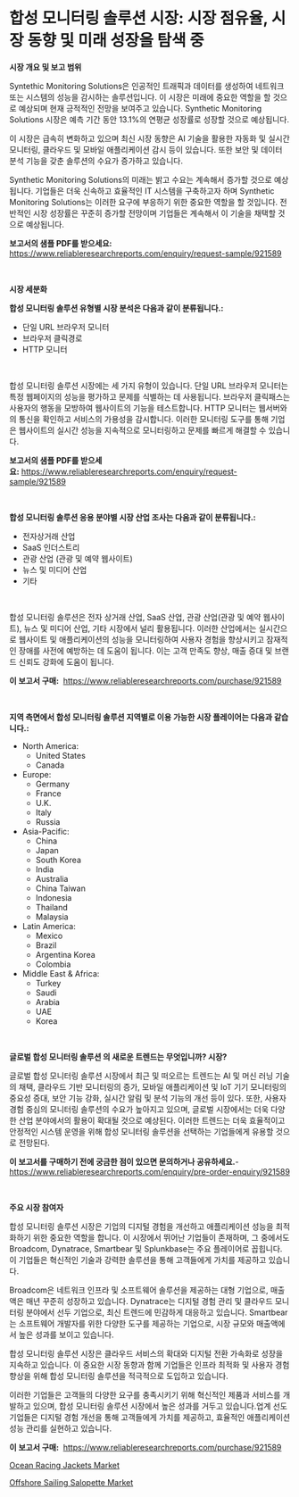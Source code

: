 <p><h1>합성 모니터링 솔루션 시장: 시장 점유율, 시장 동향 및 미래 성장을 탐색 중</h1></p><p><strong>시장 개요 및 보고 범위</strong></p>
<p><p>Syntethic Monitoring Solutions은 인공적인 트래픽과 데이터를 생성하여 네트워크 또는 시스템의 성능을 감시하는 솔루션입니다. 이 시장은 미래에 중요한 역할을 할 것으로 예상되며 현재 긍적적인 전망을 보여주고 있습니다. Synthetic Monitoring Solutions 시장은 예측 기간 동안 13.1%의 연평균 성장률로 성장할 것으로 예상됩니다.</p><p>이 시장은 급속히 변화하고 있으며 최신 시장 동향은 AI 기술을 활용한 자동화 및 실시간 모니터링, 클라우드 및 모바일 애플리케이션 감시 등이 있습니다. 또한 보안 및 데이터 분석 기능을 갖춘 솔루션의 수요가 증가하고 있습니다.</p><p>Synthetic Monitoring Solutions의 미래는 밝고 수요는 계속해서 증가할 것으로 예상됩니다. 기업들은 더욱 신속하고 효율적인 IT 시스템을 구축하고자 하며 Synthetic Monitoring Solutions는 이러한 요구에 부응하기 위한 중요한 역할을 할 것입니다. 전반적인 시장 성장률은 꾸준히 증가할 전망이며 기업들은 계속해서 이 기술을 채택할 것으로 예상됩니다.</p></p>
<p><strong>보고서의 샘플 PDF를 받으세요:</strong> <a href="https://www.reliableresearchreports.com/enquiry/request-sample/921589">https://www.reliableresearchreports.com/enquiry/request-sample/921589</a></p>
<p>&nbsp;</p>
<p><strong>시장 세분화</strong></p>
<p><strong>합성 모니터링 솔루션 유형별 시장 분석은 다음과 같이 분류됩니다.:</strong></p>
<p><ul><li>단일 URL 브라우저 모니터</li><li>브라우저 클릭경로</li><li>HTTP 모니터</li></ul></p>
<p>&nbsp;</p>
<p><p>합성 모니터링 솔루션 시장에는 세 가지 유형이 있습니다. 단일 URL 브라우저 모니터는 특정 웹페이지의 성능을 평가하고 문제를 식별하는 데 사용됩니다. 브라우저 클릭패스는 사용자의 행동을 모방하여 웹사이트의 기능을 테스트합니다. HTTP 모니터는 웹서버와의 통신을 확인하고 서비스의 가용성을 감시합니다. 이러한 모니터링 도구를 통해 기업은 웹사이트의 실시간 성능을 지속적으로 모니터링하고 문제를 빠르게 해결할 수 있습니다.</p></p>
<p><strong>보고서의 샘플 PDF를 받으세요:</strong>&nbsp;<a href="https://www.reliableresearchreports.com/enquiry/request-sample/921589">https://www.reliableresearchreports.com/enquiry/request-sample/921589</a></p>
<p>&nbsp;</p>
<p><strong> 합성 모니터링 솔루션 응용 분야별 시장 산업 조사는 다음과 같이 분류됩니다.:</strong></p>
<p><ul><li>전자상거래 산업</li><li>SaaS 인더스트리</li><li>관광 산업 (관광 및 예약 웹사이트)</li><li>뉴스 및 미디어 산업</li><li>기타</li></ul></p>
<p>&nbsp;</p>
<p><p>합성 모니터링 솔루션은 전자 상거래 산업, SaaS 산업, 관광 산업(관광 및 예약 웹사이트), 뉴스 및 미디어 산업, 기타 시장에서 널리 활용됩니다. 이러한 산업에서는 실시간으로 웹사이트 및 애플리케이션의 성능을 모니터링하여 사용자 경험을 향상시키고 잠재적인 장애를 사전에 예방하는 데 도움이 됩니다. 이는 고객 만족도 향상, 매출 증대 및 브랜드 신뢰도 강화에 도움이 됩니다.</p></p>
<p><strong>이 보고서 구매:</strong>&nbsp; <a href="https://www.reliableresearchreports.com/purchase/921589">https://www.reliableresearchreports.com/purchase/921589</a></p>
<p>&nbsp;</p>
<p><strong>지역 측면에서 합성 모니터링 솔루션 지역별로 이용 가능한 시장 플레이어는 다음과 같습니다.:</strong></p>
<p><ul>
    <li>
        North America:
        <ul>
            <li>United States</li>
            <li>Canada</li>
        </ul>
    </li>
    <li>
        Europe:
        <ul>
            <li>Germany</li>
            <li>France</li>
            <li>U.K.</li>
            <li>Italy</li>
            <li>Russia</li>
        </ul>
    </li>
    <li>
        Asia-Pacific:
        <ul>
            <li>China</li>
            <li>Japan</li>
            <li>South Korea</li>
            <li>India</li>
            <li>Australia</li>
            <li>China Taiwan</li>
            <li>Indonesia</li>
            <li>Thailand</li>
            <li>Malaysia</li>
        </ul>
    </li>
    <li>
        Latin America:
        <ul>
            <li>Mexico</li>
            <li>Brazil</li>
            <li>Argentina Korea</li>
            <li>Colombia</li>
        </ul>
    </li>
    <li>
        Middle East & Africa:
        <ul>
            <li>Turkey</li>
            <li>Saudi</li>
            <li>Arabia</li>
            <li>UAE</li>
            <li>Korea</li>
        </ul>
    </li>
    </ul></p>
<p>&nbsp;</p>
<p><strong>글로벌 합성 모니터링 솔루션 의 새로운 트렌드는 무엇입니까? 시장?</strong></p>
<p><p>글로벌 합성 모니터링 솔루션 시장에서 최근 및 떠오르는 트렌드는 AI 및 머신 러닝 기술의 채택, 클라우드 기반 모니터링의 증가, 모바일 애플리케이션 및 IoT 기기 모니터링의 중요성 증대, 보안 기능 강화, 실시간 알림 및 분석 기능의 개선 등이 있다. 또한, 사용자 경험 중심의 모니터링 솔루션의 수요가 높아지고 있으며, 글로벌 시장에서는 더욱 다양한 산업 분야에서의 활용이 확대될 것으로 예상된다. 이러한 트렌드는 더욱 효율적이고 안정적인 시스템 운영을 위해 합성 모니터링 솔루션을 선택하는 기업들에게 유용할 것으로 전망된다.</p></p>
<p><strong>이 보고서를 구매하기 전에 궁금한 점이 있으면 문의하거나 공유하세요.</strong>- <a href="https://www.reliableresearchreports.com/enquiry/pre-order-enquiry/921589">https://www.reliableresearchreports.com/enquiry/pre-order-enquiry/921589</a></p>
<p>&nbsp;</p>
<p><strong>주요 시장 참여자</strong></p>
<p><p>합성 모니터링 솔루션 시장은 기업의 디지털 경험을 개선하고 애플리케이션 성능을 최적화하기 위한 중요한 역할을 합니다. 이 시장에서 뛰어난 기업들이 존재하며, 그 중에서도 Broadcom, Dynatrace, Smartbear 및 Splunkbase는 주요 플레이어로 꼽힙니다. 이 기업들은 혁신적인 기술과 강력한 솔루션을 통해 고객들에게 가치를 제공하고 있습니다.</p><p>Broadcom은 네트워크 인프라 및 소프트웨어 솔루션을 제공하는 대형 기업으로, 매출액은 매년 꾸준히 성장하고 있습니다. Dynatrace는 디지털 경험 관리 및 클라우드 모니터링 분야에서 선두 기업으로, 최신 트렌드에 민감하게 대응하고 있습니다. Smartbear는 소프트웨어 개발자를 위한 다양한 도구를 제공하는 기업으로, 시장 규모와 매출액에서 높은 성과를 보이고 있습니다.</p><p>합성 모니터링 솔루션 시장은 클라우드 서비스의 확대와 디지털 전환 가속화로 성장을 지속하고 있습니다. 이 중요한 시장 동향과 함께 기업들은 인프라 최적화 및 사용자 경험 향상을 위해 합성 모니터링 솔루션을 적극적으로 도입하고 있습니다.</p><p>이러한 기업들은 고객들의 다양한 요구를 충족시키기 위해 혁신적인 제품과 서비스를 개발하고 있으며, 합성 모니터링 솔루션 시장에서 높은 성과를 거두고 있습니다.업계 선도기업들은 디지털 경험 개선을 통해 고객들에게 가치를 제공하고, 효율적인 애플리케이션 성능 관리를 실현하고 있습니다.</p></p>
<p><strong>이 보고서 구매:</strong>&nbsp;&nbsp;<a href="https://www.reliableresearchreports.com/purchase/921589">https://www.reliableresearchreports.com/purchase/921589</a></p>
<p><p><a href="https://issuu.com/reportprime-2/docs/ocean-racing-jackets-market-size-2030.pptx">Ocean Racing Jackets Market</a></p><p><a href="https://issuu.com/reportprime-2/docs/offshore-sailing-salopette-market-size-2030.pptx">Offshore Sailing Salopette Market</a></p></p>
